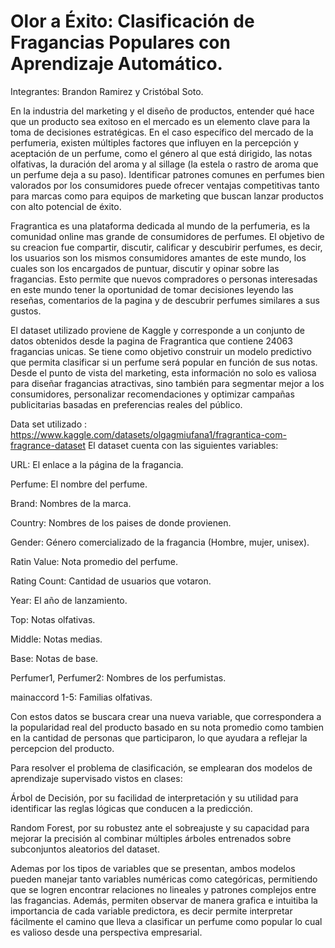 # Olor a Éxito: Clasificación de Fragancias Populares con Aprendizaje Automático.
Integrantes: Brandon Ramirez y Cristóbal Soto.



En la industria del marketing y el diseño de productos, entender qué hace que un producto sea exitoso en el mercado es un elemento clave para la toma de decisiones estratégicas. 
En el caso específico del mercado de la perfumeria, existen múltiples factores que influyen en la percepción y aceptación de un perfume, 
como el género al que está dirigido, las notas olfativas, la duración del aroma y al sillage (la estela o rastro de aroma que un perfume deja a su paso). 
Identificar patrones comunes en perfumes bien valorados por los consumidores puede ofrecer ventajas competitivas tanto para marcas 
como para equipos de marketing que buscan lanzar productos con alto potencial de éxito.

Fragrantica es una plataforma dedicada al mundo de la perfumeria, es la comunidad online mas grande de consumidores de perfumes. El objetivo de su creacion fue compartir, discutir, calificar y descubirir perfumes, es decir, los usuarios son los mismos consumidores amantes de este mundo, los cuales son los encargados de puntuar, discutir y opinar sobre las fragancias. 
Esto permite que nuevos compradores o personas interesadas en este mundo tener la oportunidad de tomar decisiones leyendo las reseñas, comentarios de la pagina y de descubrir perfumes similares a sus gustos.


El dataset utilizado proviene de Kaggle y corresponde a un conjunto de datos obtenidos desde la pagina de Fragrantica que contiene 24063 fragancias unicas.
Se tiene como objetivo construir un modelo predictivo que permita clasificar si un perfume será popular en función de sus notas. 
Desde el punto de vista del marketing, esta información no solo es valiosa para diseñar fragancias atractivas, sino también para segmentar mejor a los consumidores, personalizar recomendaciones y optimizar campañas publicitarias basadas en preferencias reales del público.

Data set utilizado : https://www.kaggle.com/datasets/olgagmiufana1/fragrantica-com-fragrance-dataset
El dataset cuenta con las siguientes variables:
 
URL: El enlace a la página de la fragancia.

Perfume: El nombre del perfume.

Brand: Nombres de la marca.

Country: Nombres de los paises de donde provienen.

Gender: Género comercializado de la fragancia (Hombre, mujer, unisex).

Ratin Value: Nota promedio del perfume. 

Rating Count: Cantidad de usuarios que votaron.

Year: El año de lanzamiento.

Top: Notas olfativas.

Middle: Notas medias.

Base: Notas de base.

Perfumer1, Perfumer2: Nombres de los perfumistas.

mainaccord 1-5: Familias olfativas.

Con estos datos se buscara crear una nueva variable, que correspondera a la popularidad real del producto basado en su nota promedio como tambien en la cantidad de personas que participaron,
lo que ayudara a reflejar la percepcion del producto.

Para resolver el problema de clasificación, se emplearan dos modelos de aprendizaje supervisado vistos en clases:

Árbol de Decisión, por su facilidad de interpretación y su utilidad para identificar las reglas lógicas que conducen a la predicción.

Random Forest, por su robustez ante el sobreajuste y su capacidad para mejorar la precisión al combinar múltiples árboles entrenados sobre subconjuntos aleatorios del dataset.

Ademas por los tipos de variables que se presentan, ambos modelos pueden manejar tanto variables numéricas como categóricas, permitiendo
que se logren encontrar relaciones no lineales y patrones complejos entre las fragancias. Además, permiten observar de manera grafica e intuitiba la importancia de cada variable predictora,
es decir permite interpretar fácilmente el camino que lleva a clasificar un perfume como popular lo cual es valioso desde una perspectiva empresarial.


